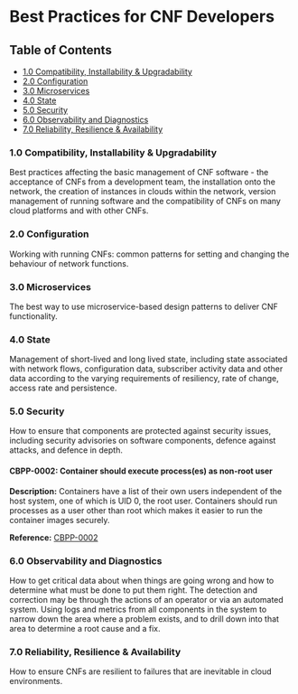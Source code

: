 # Best Practices for CNF Developers

## Table of Contents

* [1.0 Compatibility, Installability & Upgradability](#10-compatibility-installability--upgradability)
* [2.0 Configuration](#20-configuration)
* [3.0 Microservices](#30-microservices)
* [4.0 State](#40-state)
* [5.0 Security](#50-security)
* [6.0 Observability and Diagnostics](#60-observability-and-diagnostics)
* [7.0 Reliability, Resilience & Availability](#70-reliability-resilience--availability)

### 1.0 Compatibility, Installability & Upgradability

Best practices affecting the basic management of CNF software - the acceptance of CNFs from a development team, the installation onto the network, the creation of instances in clouds within the network, version management of running software and the compatibility of CNFs on many cloud platforms and with other CNFs.

### 2.0 Configuration

Working with running CNFs: common patterns for setting and changing the behaviour of network functions.

### 3.0 Microservices

The best way to use microservice-based design patterns to deliver CNF functionality.

### 4.0 State

Management of short-lived and long lived state, including state associated with network flows, configuration data, subscriber activity data and other data according to the varying requirements of resiliency, rate of change, access rate and persistence.

### 5.0 Security

How to ensure that components are protected against security issues, including security advisories on software components, defence against attacks, and defence in depth.

#### CBPP-0002: Container should execute process(es) as non-root user

**Description:**
Containers have a list of their own users independent of the host system, one of which is UID 0, the root user. Containers should run processes as a user other than root which makes it easier to run the container images securely.

**Reference:** [CBPP-0002](../cbpps/0002-no-root-in-containers.md)

### 6.0 Observability and Diagnostics

How to get critical data about when things are going wrong and how to determine what must be done to put them right. The detection and correction may be through the actions of an operator or via an automated system. Using logs and metrics from all components in the system to narrow down the area where a problem exists, and to drill down into that area to determine a root cause and a fix.

### 7.0 Reliability, Resilience & Availability

How to ensure CNFs are resilient to failures that are inevitable in cloud environments.
